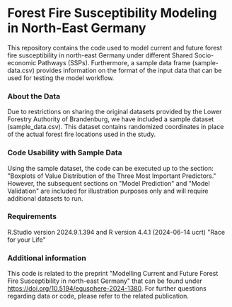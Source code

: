 # Forest Fire Susceptibility Modeling in North-East Germany

This repository contains the code used to model current and future forest fire susceptibility in north-east Germany under different Shared Socio-economic Pathways (SSPs). Furthermore, a sample data frame (sample-data.csv) provides information on the format of the input data that can be used for testing the model workflow. 

### About the Data
Due to restrictions on sharing the original datasets provided by the Lower Forestry Authority of Brandenburg, we have included a sample dataset (sample_data.csv). This dataset contains randomized coordinates in place of the actual forest fire locations used in the study.

### Code Usability with Sample Data
Using the sample dataset, the code can be executed up to the section: "Boxplots of Value Distribution of the Three Most Important Predictors."
However, the subsequent sections on "Model Prediction" and "Model Validation" are included for illustration purposes only and will require additional datasets to run.

### Requirements
R.Studio version 2024.9.1.394 and R version 4.4.1 (2024-06-14 ucrt) "Race for your Life"

### Additional information
This code is related to the preprint "Modelling Current and Future Forest Fire Susceptibility in north-east Germany" that can be found under https://doi.org/10.5194/egusphere-2024-1380. 
For further questions regarding data or code, please refer to the related publication.
